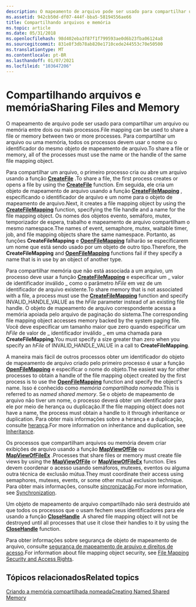 ```yaml
---
description: O mapeamento de arquivo pode ser usado para compartilhar um arquivo ou memória entre dois ou mais processos. Para compartilhar um arquivo ou uma memória, todos os processos devem usar o nome ou o identificador do mesmo objeto de mapeamento de arquivo.
ms.assetid: 942cb50d-df07-444f-bba5-58194556ae66
title: Compartilhando arquivos e memória
ms.topic: article
ms.date: 05/31/2018
ms.openlocfilehash: 98d402eba3f87f1f799593ae0d6b23fba06124a8
ms.sourcegitcommit: 831e8f3db78ab820e1710cede244553c70e50500
ms.translationtype: MT
ms.contentlocale: pt-BR
ms.lasthandoff: 01/07/2021
ms.locfileid: "103647206"
---
```

# <a name="sharing-files-and-memory"></a><span data-ttu-id="c5382-104">Compartilhando arquivos e memória</span><span class="sxs-lookup"><span data-stu-id="c5382-104">Sharing Files and Memory</span></span>

<span data-ttu-id="c5382-105">O mapeamento de arquivo pode ser usado para compartilhar um arquivo ou memória entre dois ou mais processos.</span><span class="sxs-lookup"><span data-stu-id="c5382-105">File mapping can be used to share a file or memory between two or more processes.</span></span> <span data-ttu-id="c5382-106">Para compartilhar um arquivo ou uma memória, todos os processos devem usar o nome ou o identificador do mesmo objeto de mapeamento de arquivo.</span><span class="sxs-lookup"><span data-stu-id="c5382-106">To share a file or memory, all of the processes must use the name or the handle of the same file mapping object.</span></span>

<span data-ttu-id="c5382-107">Para compartilhar um arquivo, o primeiro processo cria ou abre um arquivo usando a função [**CreateFile**](/windows/win32/api/fileapi/nf-fileapi-createfilea) .</span><span class="sxs-lookup"><span data-stu-id="c5382-107">To share a file, the first process creates or opens a file by using the [**CreateFile**](/windows/win32/api/fileapi/nf-fileapi-createfilea) function.</span></span> <span data-ttu-id="c5382-108">Em seguida, ele cria um objeto de mapeamento de arquivo usando a função [**CreateFileMapping**](/windows/desktop/api/WinBase/nf-winbase-createfilemappinga) , especificando o identificador de arquivo e um nome para o objeto de mapeamento de arquivo.</span><span class="sxs-lookup"><span data-stu-id="c5382-108">Next, it creates a file mapping object by using the [**CreateFileMapping**](/windows/desktop/api/WinBase/nf-winbase-createfilemappinga) function, specifying the file handle and a name for the file mapping object.</span></span> <span data-ttu-id="c5382-109">Os nomes dos objetos evento, semáforo, mutex, temporizador de espera, trabalho e mapeamento de arquivo compartilham o mesmo namespace.</span><span class="sxs-lookup"><span data-stu-id="c5382-109">The names of event, semaphore, mutex, waitable timer, job, and file mapping objects share the same namespace.</span></span> <span data-ttu-id="c5382-110">Portanto, as funções **CreateFileMapping** e [**OpenFileMapping**](/windows/desktop/api/WinBase/nf-winbase-openfilemappinga) falharão se especificarem um nome que está sendo usado por um objeto de outro tipo.</span><span class="sxs-lookup"><span data-stu-id="c5382-110">Therefore, the **CreateFileMapping** and [**OpenFileMapping**](/windows/desktop/api/WinBase/nf-winbase-openfilemappinga) functions fail if they specify a name that is in use by an object of another type.</span></span>

<span data-ttu-id="c5382-111">Para compartilhar memória que não está associada a um arquivo, um processo deve usar a função [**CreateFileMapping**](/windows/desktop/api/WinBase/nf-winbase-createfilemappinga) e especificar um \_ valor de identificador inválido \_ como o parâmetro *hFile* em vez de um identificador de arquivo existente.</span><span class="sxs-lookup"><span data-stu-id="c5382-111">To share memory that is not associated with a file, a process must use the [**CreateFileMapping**](/windows/desktop/api/WinBase/nf-winbase-createfilemappinga) function and specify INVALID\_HANDLE\_VALUE as the *hFile* parameter instead of an existing file handle.</span></span> <span data-ttu-id="c5382-112">O objeto de mapeamento de arquivo correspondente acessa a memória apoiada pelo arquivo de paginação do sistema.</span><span class="sxs-lookup"><span data-stu-id="c5382-112">The corresponding file mapping object accesses memory backed by the system paging file.</span></span> <span data-ttu-id="c5382-113">Você deve especificar um tamanho maior que zero quando especificar um *hFile* de valor de \_ identificador inválido \_ em uma chamada para **CreateFileMapping**.</span><span class="sxs-lookup"><span data-stu-id="c5382-113">You must specify a size greater than zero when you specify an *hFile* of INVALID\_HANDLE\_VALUE in a call to **CreateFileMapping**.</span></span>

<span data-ttu-id="c5382-114">A maneira mais fácil de outros processos obter um identificador do objeto de mapeamento de arquivo criado pelo primeiro processo é usar a função [**OpenFileMapping**](/windows/desktop/api/WinBase/nf-winbase-openfilemappinga) e especificar o nome do objeto.</span><span class="sxs-lookup"><span data-stu-id="c5382-114">The easiest way for other processes to obtain a handle of the file mapping object created by the first process is to use the [**OpenFileMapping**](/windows/desktop/api/WinBase/nf-winbase-openfilemappinga) function and specify the object's name.</span></span> <span data-ttu-id="c5382-115">Isso é conhecido como *memória compartilhada nomeada*.</span><span class="sxs-lookup"><span data-stu-id="c5382-115">This is referred to as *named shared memory*.</span></span> <span data-ttu-id="c5382-116">Se o objeto de mapeamento de arquivo não tiver um nome, o processo deverá obter um identificador para ele por meio de herança ou duplicação.</span><span class="sxs-lookup"><span data-stu-id="c5382-116">If the file mapping object does not have a name, the process must obtain a handle to it through inheritance or duplication.</span></span> <span data-ttu-id="c5382-117">Para obter mais informações sobre a herança e a duplicação, consulte [herança](../procthread/inheritance.md).</span><span class="sxs-lookup"><span data-stu-id="c5382-117">For more information on inheritance and duplication, see [Inheritance](../procthread/inheritance.md).</span></span>

<span data-ttu-id="c5382-118">Os processos que compartilham arquivos ou memória devem criar exibições de arquivo usando a função [**MapViewOfFile**](/windows/win32/api/memoryapi/nf-memoryapi-mapviewoffile) ou [**MapViewOfFileEx**](/windows/win32/api/memoryapi/nf-memoryapi-mapviewoffileex) .</span><span class="sxs-lookup"><span data-stu-id="c5382-118">Processes that share files or memory must create file views by using the [**MapViewOfFile**](/windows/win32/api/memoryapi/nf-memoryapi-mapviewoffile) or [**MapViewOfFileEx**](/windows/win32/api/memoryapi/nf-memoryapi-mapviewoffileex) function.</span></span> <span data-ttu-id="c5382-119">Eles devem coordenar o acesso usando semáforos, mutexes, eventos ou alguma outra técnica de exclusão mútua.</span><span class="sxs-lookup"><span data-stu-id="c5382-119">They must coordinate their access using semaphores, mutexes, events, or some other mutual exclusion technique.</span></span> <span data-ttu-id="c5382-120">Para obter mais informações, consulte [sincronização](../sync/synchronization.md).</span><span class="sxs-lookup"><span data-stu-id="c5382-120">For more information, see [Synchronization](../sync/synchronization.md).</span></span>

<span data-ttu-id="c5382-121">Um objeto de mapeamento de arquivo compartilhado não será destruído até que todos os processos que o usam fechem seus identificadores para ele usando a função [**CloseHandle**](/windows/win32/api/handleapi/nf-handleapi-closehandle) .</span><span class="sxs-lookup"><span data-stu-id="c5382-121">A shared file mapping object will not be destroyed until all processes that use it close their handles to it by using the [**CloseHandle**](/windows/win32/api/handleapi/nf-handleapi-closehandle) function.</span></span>

<span data-ttu-id="c5382-122">Para obter informações sobre segurança de objeto de mapeamento de arquivo, consulte [segurança de mapeamento de arquivo e direitos de acesso](file-mapping-security-and-access-rights.md).</span><span class="sxs-lookup"><span data-stu-id="c5382-122">For information about file mapping object security, see [File Mapping Security and Access Rights](file-mapping-security-and-access-rights.md).</span></span>

## <a name="related-topics"></a><span data-ttu-id="c5382-123">Tópicos relacionados</span><span class="sxs-lookup"><span data-stu-id="c5382-123">Related topics</span></span>

<dl> <dt>

[<span data-ttu-id="c5382-124">Criando a memória compartilhada nomeada</span><span class="sxs-lookup"><span data-stu-id="c5382-124">Creating Named Shared Memory</span></span>](creating-named-shared-memory.md)
</dt> </dl>

 

 
